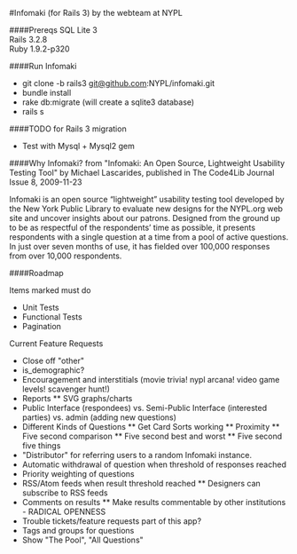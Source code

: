 #Infomaki (for Rails 3)
by the webteam at NYPL

####Prereqs
SQL Lite 3  
Rails 3.2.8  
Ruby 1.9.2-p320  


####Run Infomaki
* git clone -b rails3 git@github.com:NYPL/infomaki.git
* bundle install
* rake db:migrate (will create a sqlite3 database)
* rails s


####TODO for Rails 3 migration
* Test with Mysql + Mysql2 gem


####Why Infomaki?
from "Infomaki: An Open Source, Lightweight Usability Testing Tool" by Michael Lascarides, published in The Code4Lib Journal Issue 8, 2009-11-23

Infomaki is an open source “lightweight” usability testing tool developed by the New York Public Library to evaluate new designs for the NYPL.org web site and uncover insights about our patrons. Designed from the ground up to be as respectful of the respondents’ time as possible, it presents respondents with a single question at a time from a pool of active questions. In just over seven months of use, it has fielded over 100,000 responses from over 10,000 respondents.


####Roadmap

Items marked must do

* Unit Tests
* Functional Tests
* Pagination

Current Feature Requests

* Close off "other"
* is_demographic?
* Encouragement and interstitials (movie trivia! nypl arcana! video game levels! scavenger hunt!)
* Reports
** SVG graphs/charts
* Public Interface (respondees) vs. Semi-Public Interface (interested parties) vs. admin (adding new questions)
* Different Kinds of Questions
** Get Card Sorts working
** Proximity
** Five second comparison
** Five second best and worst
** Five second five things
* "Distributor" for referring users to a random Infomaki instance. 
* Automatic withdrawal of question when threshold of responses reached
* Priority weighting of questions
* RSS/Atom feeds when result threshold reached
** Designers can subscribe to RSS feeds
* Comments on results
** Make results commentable by other institutions - RADICAL OPENNESS
* Trouble tickets/feature requests part of this app?
* Tags and groups for questions
* Show "The Pool", "All Questions"


